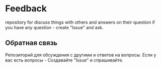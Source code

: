 # Feedback
repository for discuss things with others and answers on their question
if you have any question - create "Issue" and ask.

## Обратная связь
Репозиторий для обсуждения с другими и ответов на вопросы.
Если у вас есть вопросы - Создавайте "Issue" и спрашивайте.
